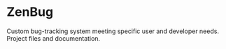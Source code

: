 # ZenBug
Custom bug-tracking system meeting specific user and developer needs. Project files and documentation.
